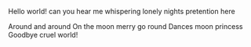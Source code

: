 Hello world!
can you hear me
whispering lonely nights
pretention here








Around and around
On the moon merry go round
Dances moon princess
Goodbye cruel world!